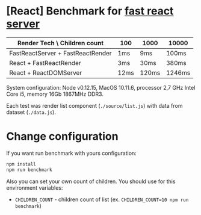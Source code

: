 # [React] Benchmark for [fast react server](https://github.com/alt-j/fast-react-server)

| Render Tech \ Children count | 100 | 1000 | 10000 |
--- | --- | --- | ---
| FastReactServer + FastReactRender | 1ms | 9ms | 100ms  |
| React + FastReactRender | 3ms | 30ms | 380ms |
| React + ReactDOMServer  | 12ms | 120ms | 1246ms |

System configuration: Node v0.12.15, MacOS 10.11.6, processor 2,7 GHz Intel Core i5, memory 16Gb 1867MHz DDR3.

Each test was render list component (`./source/list.js`) with data from dataset (`./data.js`).

# Change configuration

If you want run benchmark with yours configuration:

```sh
npm install
npm run benchmark
```

Also you can set your own count of children. You should use for this environment variables:

- `CHILDREN_COUNT` - children count of list (ex. `CHILDREN_COUNT=10 npm run benchmark`)
